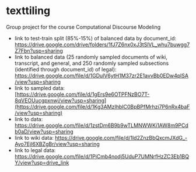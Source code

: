 # texttiling
Group project for the course Computational Discourse Modeling

- link to test-train split (85%-15%) of balanced data by document_id: https://drive.google.com/drive/folders/1fJ7Z6nx0xJ3tSlVL_whu7buwgg7Z7Fbn?usp=sharing
- link to balanced data (25 randomly sampled documents of wiki, transcript, and general, and 250 randomly sampled subsections (identified through document_id) of legal): https://drive.google.com/file/d/1GDulV6ytH1M37zr2E1avvBb0EDw4plSA/view?usp=sharing 
- link to sampled data: [https://drive.google.com/file/d/1gErs9e6OTPFNzBO7T-8qVEOUucgpxnwj/view?usp=sharing](https://drive.google.com/file/d/1Kg3AMzIhbIC0BpBPfMrhzi7P6nRx4baF/view?usp=sharing)
- link to data: https://drive.google.com/file/d/1zstDm6B9b9wTLMNWWKi1AW8m9PCdb0aD/view?usp=sharing
- link to wiki data: https://drive.google.com/file/d/1ld2ZnzBbQxcmJXdG_-Ayo7EjI6XBZgBr/view?usp=sharing
- link to legal data: https://drive.google.com/file/d/1PjCmb4nodj5UduP7UMNrfHzZC3Eb1BQY/view?usp=drive_link
